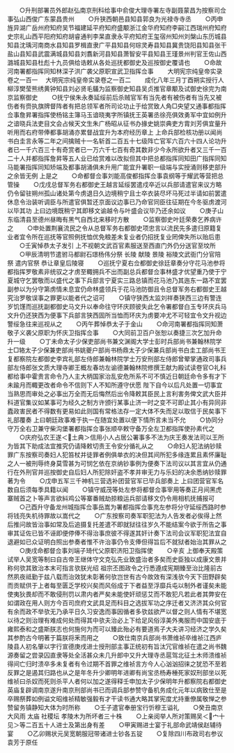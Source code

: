 <!-- { "loadSidebar": true } -->
　　○升刑部署员外郎赵弘南京刑科给事中俞俊大理寺署左寺副聂蒙昌为按察司佥事弘山西俊广东蒙昌贵州
　　○升狭西朝邑县知县郭良为光禄寺寺丞
　　○丙申旌异湖广岳州府知府吴节福建延平府知府盛颙浙江金华府知府李嗣江西瑞州府知府史宗礼山西平阳府知府胡睿通判李杲直隶永平府知府王玺宿州知州刘槃山东历城县知县沈瑀河南商水县知县罗楫直隶广平县知县何琮灵寿县知县冀贵饶阳县知县张干盐山县知县武震满城县知县刘翥新河县知县萧智安平县知县王瑾景州判官王佐山西潞城县知县杜彪十九员俱给诰敕从各处巡抚都御史及巡按御史覆请也
　　○命故河南署都指挥同知林深子洪广袭父原职宣武卫指挥佥事
　　大明宪宗纯皇帝实录卷之一百一
　大明宪宗纯皇帝实录卷之一百二
　　成化八年三月丁酉朔实授行人柳淳樊莹熊绣黄钟知县刘必贤毛鸃为监察御史知县吴贞推官章颙及试御史徐完为南京监察御史
　　○抚宁侯朱永奏延绥前后杀贼官军有当先者有被伤者有当先又被伤者有赍执旗牌督阵者有把总领军者所司论功止于给赏致人角□央望又通事都指挥佥事詹昇署指挥使杨铭主簿马玉谙晓夷字所镇抚王英署丞徐亮俱效勇军中宜如例升之谙晓兵法吏目文会占候天文生朱广杨昭从征书办掾史姚崇典吏方胄刘芳俱宜量升听用而右府带俸都事胡涌亦累督战宜升为本府经历章上  上命兵部检核功册以闻尚书白圭言永等二年之间擒贼十一名斩首二百五十七级阵亡官军六百六十四人论功升者已一千六百三十有奇赏者已一万六千七百有奇其数非少今永所欲升者又三千一百二十人并都指挥詹昇等五人业已给赏难以改拟但其中把总都指挥同知田广指挥同知马能署指挥同知矫端及都事胡涌俱未升用广能宜升署职一级端与实授涌则移吏部升之余皆无例  上是之
　　○命都督佥事刘能高俊都指挥佥事袁纲等于耀武等营把总管操
　　○戊戌总督军务右都御史王越言延绥罢遣戍卒近以兵部请遣官来议方略仍令留驻朔州孤山诸处第今虏退日久边境稍宁且士卒衣装尽坏马死过半请如前罢遣休息令治装听调臣与所遣官俱暂还京面议边事已乃命官同臣往征期在今冬驱虏渡河以毕其功  上曰边境既稍宁其即移文谕越令与叶盛会议毕乃还余如议
　　○庚子山东临清县至德州昼晦有黑气自西北来移时方散
　　○监察御史叶廷荣奏乞养病许之
　　○申处置荆襄流民之令从总督军务右都御史项忠言以流民先多遣归原籍复业者宜令所在巡抚等官照例抚恤优免粮差未复业者仍招抚复业罔俾失所以贻后患
　　○壬寅悼恭太子发引  上不视朝文武百官素服送至西直门外仍分送官至坟所
　　○甲辰清明节遣驸马都尉石璟杨伟分祭  长陵  献陵  景陵  裕陵文武衙门分官陪祭  遣内官祭  恭让章皇后陵寝
　　○巡抚宁夏右佥都御史徐廷章奏分守花马池参将都指挥罗敬素非统驭之才虏至輙拥兵不出而副总兵都督佥事林盛才优望重乃使于宁夏城守乞罢敬而以盛代之事下兵部言宁夏实三路总镇而花马池乃其迤东一路不宜罢副参以为分守第虏情未息宜仍命林盛领兵于花马池防御且令总督军务右都御史王越究治罗敬误事之罪更以能者代之诏可
　　○镇守狭西太监刘祥奏狭西三边有警连岁饥馑而巡抚副都御史马文升以奉命往守环庆顾彼失此乞令署都督白玉专环庆兵马文升仍还狭西为便事下兵部言狭西固所当恤而环庆为虏要冲尤不可轻宜令文升视边警绥急往来巡视从之
　　○丙午葬悼恭太子于金山
　　○命河南署都指挥同知萧敬子义袭父原职为怀庆卫指挥佥事
　　○大同前卫百户张恕以奏捷三次乞加升命升一级
　　○丁未命太子少保吏部尚书兼文渊阁大学士彭时兵部尚书兼翰林院学士□辂太子少保兼吏部尚书姚夔户部尚书杨鼎太子少保兼兵部尚书白圭工部尚书王复都察院左都御史李宾礼部左侍郎兼翰林院学士万安刑部左侍郎曾翚掌通政司事兵部左侍郎张文质大理寺卿王概左春坊左谕德兼翰林院修撰王献为殿试读卷官○礼科都给事中霍贵言命令乃人主大柄国家治乱安危所系不可不慎近日朝廷命令多有才下未踰月而輙更改者命令不信则下人不知所遵守伏愿  陛下自今以后凡处置一切事宜当熟思而审处之必事出万全而无后悔然后出令降敕其臣民上言利害务俾文武大臣并科道官集议如某事可为经久之制方许颁行某事止济一时之变不可即止其小有异同非蠹政害民者不得数有更易如此则国有常格法存一定大体不失而足以取信于民矣事下礼部覆奏  上曰朝廷政事难于执一在随宜处置以便下情所言未当不允
　　○协同分守万全右卫兼守柴沟堡署都指挥佥事张顺卒敕守备万全左卫都指挥使孙素代之
　　○庆府弘农王遂＜土典＞信用小人占居公署事多不法为庆王奏发法司以王所为皆其下助成法宜推究仍请降敕切责王令安分循礼从之
　　○命妇人犯法纳钞赎罪广东按察司奏妇人犯笞杖并徒罪者例俱单衣的决但其间所犯多缘连累且素怀廉耻之人一被刑辱终身莫雪甚为可悯乞依在京纳钞事例为便奏下法司议以其言宜从仍通行在外刑官并巡按御史自后妇人所犯除奸盗不孝并审无力与乐妇的决余悉纳钞赎罪著为令
　　○戊申五军三千神机三营选补团营官军已毕兵部奏上  上曰团营官军名数自后须每季具籍以闻
　　○镇守威茂等处左参将都督佥事宰用等奏正月间黑虎寨贼首之卜等声言欲紏鸡公等寨番贼劫掠粮运兵部请移文仍令用相机抚捕报可
　　○己酉升守备龙州城指挥佥事岳嵩为署都指挥佥事充左参将分守延绥西路时参将钱亮失机待罪故以嵩代之
　　○广东按察司奏军职犯法为人告发者必俟得上然后推问故皆治事如常及后追摄复托差遣不即就狱往往岁久不能结案今欲于所告之事审其证佐已皆不诬即便停俸不得治事庶彼不得遂其奸计奏下法司会议军职犯法宜自退避如已众证明白照出参奏者惟不许治事仍令支俸但得旨后不就狱者始治其罪从之
　　○庚戌命都督佥事刘端子琦代父原职济阳卫指挥使
　　○辛亥  上御奉天殿策试举人吴宽等制曰自古帝王继体守文克弘先业致盛治者多矣而史臣独以成康文景并称何欤其致治本末可指言欤朕光绍  祖宗丕图政令之行悉遵成宪期臻至治比隆前古然夙夜祗勤于兹八载而治效犹未彰著何欤岂世有古今故效有深浅欤今天下田野辟矣而贡赋供于上者每至匮乏学校兴矣而风俗成于下者益至浮靡兵屯以制外者谨矣未能使夷狄畏却而不敢侵刑罚以肃内者严矣未能使奸顽惩艾而不敢犯凡若此者其弊安在如谓政在用人则方今百司庶府文武具足而科目之选拔军功之序迁者又济济其众何官有余而政不举欤无乃承平日久习安逸而事因循者多欤兹欲严以督之则人情有不堪宽以待之则治理有难成何处而得其中欤夫治必上下给足风俗淳美外夷服而中国安底于雍熙泰和之盛斯朕志也何施何为而可以臻此殆必有要道焉子大夫讲习经济之学久矣其参酌古今明著于篇朕将釆而用之
　　○致仕南京兵部尚书萧维祯卒维祯江西庐陵县人初名肇以字行宣德庚戌进士授刑部主事正统初有旨汰冗官维祯在遣之尚书魏源奏留之尝录囚直隶等处全活甚众未几升郎中又升大理寺丞扈驾北征土木师溃维祯得间亡归时溃卒多未复者有令过期不首罪之维祯言方今人心汹汹招徕之犹恐不至若反罪之是遏其归路也从之是年冬升少卿明年进卿有尚宝丞杨寿棰死家奴刑部坐以死维祯曰杀奴而死则杀平人者何以加之遂得释壬申加太子少保明年升都察院右都御史  英庙复辟调南京遂升南京刑部尚书已而调兵部参赞守备机务成化元年以病致仕至是卒赐祭葬如例谥文昭维祯精敏强毅有才干读书通大略其掌宪度尤持重僚属敬惮之参赞留务镇静知大体为时所称
　　○壬子遣官奉册宝行忻穆王谥礼
　　○癸丑南京大风雨  太庙  社稷坛  孝陵木为所坏者三十株
　　○上亲阅举人所对策赐吴＜宀十见＞等二百五十人进士及第出身有差
　　○甲寅赐进士宴于礼部命武靖侯赵辅待宴
　　○乙卯赐状元吴宽朝服冠带诸进士钞各五锭
　　○复除四川布政司右参议袁芳于原任
